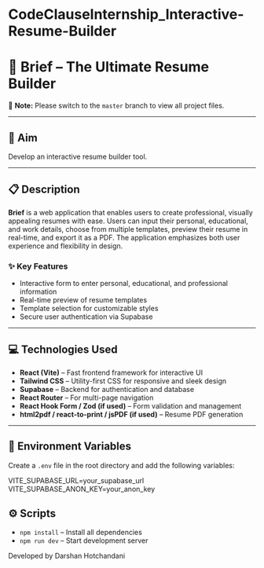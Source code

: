# CodeClauseInternship_Interactive-Resume-Builder

# 📄 Brief – The Ultimate Resume Builder

📌 **Note:** Please switch to the `master` branch to view all project files.

---

## 🎯 Aim

Develop an interactive resume builder tool.

---

## 📋 Description

**Brief** is a web application that enables users to create professional, visually appealing resumes with ease. Users can input their personal, educational, and work details, choose from multiple templates, preview their resume in real-time, and export it as a PDF. The application emphasizes both user experience and flexibility in design.

### ✨ Key Features

- Interactive form to enter personal, educational, and professional information
- Real-time preview of resume templates
- Template selection for customizable styles
- Secure user authentication via Supabase

---

## 💻 Technologies Used

- **React (Vite)** – Fast frontend framework for interactive UI
- **Tailwind CSS** – Utility-first CSS for responsive and sleek design
- **Supabase** – Backend for authentication and database
- **React Router** – For multi-page navigation
- **React Hook Form / Zod (if used)** – Form validation and management
- **html2pdf / react-to-print / jsPDF (if used)** – Resume PDF generation

---

## 🔐 Environment Variables

Create a `.env` file in the root directory and add the following variables:

VITE_SUPABASE_URL=your_supabase_url
VITE_SUPABASE_ANON_KEY=your_anon_key

## ⚙️ Scripts

- `npm install` – Install all dependencies
- `npm run dev` – Start development server

Developed by Darshan Hotchandani
